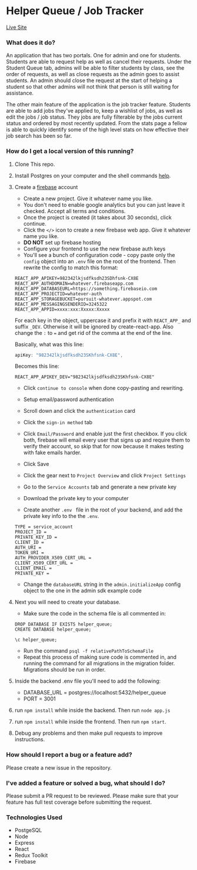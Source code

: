 # Helper Queue / Job Tracker

[Live Site](https://helper-queue.netlify.app/)

### What does it do? 
An application that has two portals. One for admin and one for students. Students are able to request help as well as cancel their requests.  Under the Student Queue tab, admins will be able to filter students by class, see the order of requests, as well as close requests as the admin goes to assist students. An admin should close the request at the start of helping a student so that other admins will not think that person is still waiting for assistance. 

The other main feature of the application is the job tracker feature. Students are able to add jobs they've applied to, keep a wishlist of jobs, as well as edit the jobs / job status. 
They jobs are fully filterable by the jobs current status and ordered by most recently updated. From the stats page a fellow is able to quickly identify some of the high level stats on how effective their job search has been so far. 

### How do I get a local version of this running? 

1. Clone This repo. 
2. Install Postgres on your computer and the shell commands [help](https://github.com/joinpursuit/Pursuit-Core-Web/blob/master/fundamentals/local_environment/README.md). 
3. Create a [firebase](firebase.google.com) account 
    * Create a new project. Give it whatever name you like.
    * You don't need to enable google analytics but you can just leave it checked. Accept all terms and conditions.
    * Once the project is created (it takes about 30 seconds), click continue.
    * Click the `</>` icon to create a new firebase web app. Give it whatever name you like. 
    * **DO NOT** set up firebase hosting
    * Configure your frontend to use the new firebase auth keys
    * You'll see a bunch of configuration code - copy paste only the `config` object into an `.env` file on the root of the frontend. Then rewrite the config to match this format:

    ```
    REACT_APP_APIKEY=982342lkjsdfksdh23SDhfsnk-CX8E
    REACT_APP_AUTHDOMAIN=whatever.firebaseapp.com
    REACT_APP_DATABASEURL=https://something.firebaseio.com
    REACT_APP_PROJECTID=whatever-auth
    REACT_APP_STORAGEBUCKET=pursuit-whatever.appspot.com
    REACT_APP_MESSAGINGSENDERID=3245322
    REACT_APP_APPID=xxxx:xxx:Xxxxx:Xxxxx
    ```

    For each key in the object, uppercase it and prefix it with `REACT_APP_` and suffix `_DEV`. Otherwise it will be ignored by create-react-app. Also change the `:` to `=` and get rid of the comma at the end of the line. 

    Basically, what was this line:

    ```js
    apiKey: "982342lkjsdfksdh23SKhfsnk-CX8E",
    ```

    Becomes this line:

    ```
    REACT_APP_APIKEY_DEV="982342lkjsdfksdh23SKhfsnk-CX8E"
    ```

    * Click `continue to console` when done copy-pasting and rewriting.
    * Setup email/password authentication 
    * Scroll down and click the `authentication` card
    * Click the `sign-in method` tab
    * Click `Email/Password` and enable just the first checkbox. If you click both, firebase will email every user that signs up and require them to verify their account, so skip that for now because it makes testing with fake emails harder.
    * Click Save

    * Click the gear next to `Project Overview` and click `Project Settings`
    * Go to the `Service Accounts` tab and generate a new private key
    * Download the private key to your computer
    * Create another `.env ` file in the root of your backend, and add the private key info to the the  `.env`.     
    ```
    TYPE = service_account
    PROJECT_ID = 
    PRIVATE_KEY_ID = 
    CLIENT_ID = 
    AUTH_URI = 
    TOKEN_URI = 
    AUTH_PROVIDER_X509_CERT_URL = 
    CLIENT_X509_CERT_URL = 
    CLIENT_EMAIL = 
    PRIVATE_KEY = 

    ```
    * Change the `databaseURL` string in the `admin.initializeApp` config object to the one in the admin sdk example code

3. Next you  will need to create your database. 
    * Make sure the code in the schema file is all commented in:
    ```
    DROP DATABASE IF EXISTS helper_queue;
    CREATE DATABASE helper_queue;

    \c helper_queue;
    ```
    * Run the command `psql -f relativePathToSchemaFile`
    * Repeat this process of making sure code is commented in, and running the command for all migrations in the migration folder. Migrations should be run in order. 
5. Inside the backend .env file you'll need to add the following:
    * DATABASE_URL = postgres://localhost:5432/helper_queue
    * PORT = 3001
6. run `npm install` while inside the backend. Then run `node app.js` 
7. run `npm install` while inside the frontend. Then run `npm start`. 
8. Debug any problems and then make pull requests to improve instructions. 

### How should I report a bug or a feature add? 
Please create a new issue in the repository. 

### I've added a feature or solved a bug, what should I do? 
Please submit a PR request to be reviewed. Please make sure that your feature has full test coverage before submitting the request. 

### Technologies Used 
* PostgeSQL
* Node 
* Express 
* React 
* Redux Toolkit 
* Firebase 
